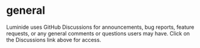 # general

Luminide uses GitHub Discussions for announcements, bug reports, feature requests, or any general comments or questions users may have.
Click on the Discussions link above for access.
